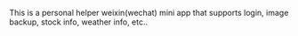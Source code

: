 This is a personal helper weixin(wechat) mini app that supports login, image backup, stock info, weather info, etc..
